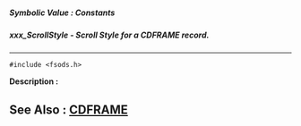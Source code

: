 ##### Symbolic Value : Constants
##### xxx_ScrollStyle - Scroll Style for a CDFRAME record.
---
```
#include <fsods.h>
```
**Description :**



**See Also :**
[CDFRAME](/reference/Data/CDFRAME)
---
